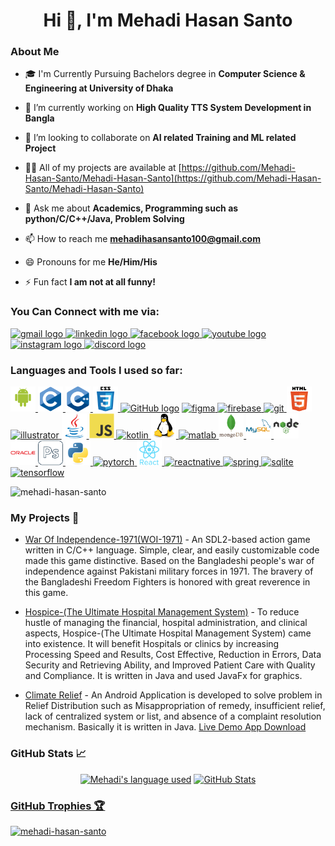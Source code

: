 <h1 align="center">Hi 👋, I'm Mehadi Hasan Santo</h1>

<h3 align="left">About Me</h3>

- 🎓 I'm Currently Pursuing Bachelors degree in **Computer Science & Engineering at University of Dhaka**

- 🔭 I’m currently working on **High Quality TTS System Development in Bangla**

- 👯 I’m looking to collaborate on **AI related Training and ML related Project**

- 👨‍💻 All of my projects are available at [https://github.com/Mehadi-Hasan-Santo/Mehadi-Hasan-Santo](https://github.com/Mehadi-Hasan-Santo/Mehadi-Hasan-Santo)

- 💬 Ask me about **Academics, Programming such as python/C/C++/Java, Problem Solving**

- 📫 How to reach me **mehadihasansanto100@gmail.com**

- 😄 Pronouns for me **He/Him/His**

- ⚡ Fun fact **I am not at all funny!**

<h3 align="left">You Can Connect with me via:</h3>
<!--
<p align="left">
<a href="mehadihasansanto100@gmail.com" target="blank"><img align="center" src="https://raw.githubusercontent.com/rahuldkjain/github-profile-readme-generator/master/src/images/icons/Social/linked-in-alt.svg" alt="mehadi" height="30" width="40" /></a>
<a href="https://fb.com/mehadi hasan" target="blank"><img align="center" src="https://raw.githubusercontent.com/rahuldkjain/github-profile-readme-generator/master/src/images/icons/Social/facebook.svg" alt="mehadi hasan" height="30" width="40" /></a>
<a href="https://www.youtube.com/c/@mehadihasan5188" target="blank"><img align="center" src="https://raw.githubusercontent.com/rahuldkjain/github-profile-readme-generator/master/src/images/icons/Social/youtube.svg" alt="@mehadihasan5188" height="30" width="40" /></a>
<a href="https://www.hackerrank.com/mehadihasan" target="blank"><img align="center" src="https://raw.githubusercontent.com/rahuldkjain/github-profile-readme-generator/master/src/images/icons/Social/hackerrank.svg" alt="mehadihasan" height="30" width="40" /></a>
<a href="https://discord.gg/0856" target="blank"><img align="center" src="https://raw.githubusercontent.com/rahuldkjain/github-profile-readme-generator/master/src/images/icons/Social/discord.svg" alt="0856" height="30" width="40" /></a>
</p>
-->

<div align="left">
  <a href="mehadihasansanto100@gmail.com" target="_blank">
    <img src="https://img.shields.io/static/v1?message=Gmail&logo=gmail&label=&color=D14836&logoColor=white&labelColor=&style=for-the-badge" height="35" alt="gmail logo"  />
  </a>
  <a href="https://www.linkedin.com/in/mehadi-hasan-3367a3337" target="_blank">
    <img src="https://img.shields.io/static/v1?message=LinkedIn&logo=linkedin&label=&color=0077B5&logoColor=white&labelColor=&style=for-the-badge" height="35" alt="linkedin logo"  />
  </a>
  <a href="https://www.facebook.com/profile.php?id=100080305724665" target="_blank">
    <img src="https://img.shields.io/static/v1?message=Facebook&logo=facebook&label=&color=1877F2&logoColor=white&labelColor=&style=for-the-badge" height="35" alt="facebook logo"  />
  </a>
  <a href="https://www.youtube.com/@mehadihasansanto538" target="_blank">
    <img src="https://img.shields.io/static/v1?message=Youtube&logo=youtube&label=&color=FF0000&logoColor=white&labelColor=&style=for-the-badge" height="35" alt="youtube logo"  />
  </a>
  <a href="https://www.instagram.com/mehadi" target="_blank">
    <img src="https://img.shields.io/static/v1?message=Instagram&logo=instagram&label=&color=E4405F&logoColor=white&labelColor=&style=for-the-badge" height="35" alt="instagram logo"  />
  </a>
  <a href="https://discord.com/invite/#0856" target="_blank">
    <img src="https://img.shields.io/static/v1?message=Discord&logo=discord&label=&color=7289DA&logoColor=white&labelColor=&style=for-the-badge" height="35" alt="discord logo"  />
  </a>
</div>


<h3 align="left">Languages and Tools I used so far:</h3>
<p align="left"> <a href="https://developer.android.com" target="_blank" rel="noreferrer"> <img src="https://raw.githubusercontent.com/devicons/devicon/master/icons/android/android-original-wordmark.svg" alt="android" width="40" height="40"/> </a> <a href="https://www.cprogramming.com/" target="_blank" rel="noreferrer"> <img src="https://raw.githubusercontent.com/devicons/devicon/master/icons/c/c-original.svg" alt="c" width="40" height="40"/> </a> <a href="https://www.w3schools.com/cpp/" target="_blank" rel="noreferrer"> <img src="https://raw.githubusercontent.com/devicons/devicon/master/icons/cplusplus/cplusplus-original.svg" alt="cplusplus" width="40" height="40"/> </a> <a href="https://www.w3schools.com/css/" target="_blank" rel="noreferrer"> <img src="https://raw.githubusercontent.com/devicons/devicon/master/icons/css3/css3-original-wordmark.svg" alt="css3" width="40" height="40"/> </a> <a href="https://github.com" target="_blank" rel="noreferrer"> <img src="https://cdn.worldvectorlogo.com/logos/github-icon-1.svg" alt="GitHub logo" width="40" height="40" /></a> <a href="https://www.figma.com/" target="_blank" rel="noreferrer"> <img src="https://www.vectorlogo.zone/logos/figma/figma-icon.svg" alt="figma" width="40" height="40"/> </a> <a href="https://firebase.google.com/" target="_blank" rel="noreferrer"> <img src="https://www.vectorlogo.zone/logos/firebase/firebase-icon.svg" alt="firebase" width="40" height="40"/> </a> <a href="https://git-scm.com/" target="_blank" rel="noreferrer"> <img src="https://www.vectorlogo.zone/logos/git-scm/git-scm-icon.svg" alt="git" width="40" height="40"/> </a> <a href="https://www.w3.org/html/" target="_blank" rel="noreferrer"> <img src="https://raw.githubusercontent.com/devicons/devicon/master/icons/html5/html5-original-wordmark.svg" alt="html5" width="40" height="40"/> </a> <a href="https://www.adobe.com/in/products/illustrator.html" target="_blank" rel="noreferrer"> <img src="https://www.vectorlogo.zone/logos/adobe_illustrator/adobe_illustrator-icon.svg" alt="illustrator" width="40" height="40"/> </a> <a href="https://www.java.com" target="_blank" rel="noreferrer"> <img src="https://raw.githubusercontent.com/devicons/devicon/master/icons/java/java-original.svg" alt="java" width="40" height="40"/> </a> <a href="https://developer.mozilla.org/en-US/docs/Web/JavaScript" target="_blank" rel="noreferrer"> <img src="https://raw.githubusercontent.com/devicons/devicon/master/icons/javascript/javascript-original.svg" alt="javascript" width="40" height="40"/> </a> <a href="https://kotlinlang.org" target="_blank" rel="noreferrer"> <img src="https://www.vectorlogo.zone/logos/kotlinlang/kotlinlang-icon.svg" alt="kotlin" width="40" height="40"/> </a> <a href="https://www.linux.org/" target="_blank" rel="noreferrer"> <img src="https://raw.githubusercontent.com/devicons/devicon/master/icons/linux/linux-original.svg" alt="linux" width="40" height="40"/> </a> <a href="https://www.mathworks.com/" target="_blank" rel="noreferrer"> <img src="https://upload.wikimedia.org/wikipedia/commons/2/21/Matlab_Logo.png" alt="matlab" width="40" height="40"/> </a> <a href="https://www.mongodb.com/" target="_blank" rel="noreferrer"> <img src="https://raw.githubusercontent.com/devicons/devicon/master/icons/mongodb/mongodb-original-wordmark.svg" alt="mongodb" width="40" height="40"/> </a> <a href="https://www.mysql.com/" target="_blank" rel="noreferrer"> <img src="https://raw.githubusercontent.com/devicons/devicon/master/icons/mysql/mysql-original-wordmark.svg" alt="mysql" width="40" height="40"/> </a> <a href="https://nodejs.org" target="_blank" rel="noreferrer"> <img src="https://raw.githubusercontent.com/devicons/devicon/master/icons/nodejs/nodejs-original-wordmark.svg" alt="nodejs" width="40" height="40"/> </a> <a href="https://www.oracle.com/" target="_blank" rel="noreferrer"> <img src="https://raw.githubusercontent.com/devicons/devicon/master/icons/oracle/oracle-original.svg" alt="oracle" width="40" height="40"/> </a> <a href="https://www.photoshop.com/en" target="_blank" rel="noreferrer"> <img src="https://raw.githubusercontent.com/devicons/devicon/master/icons/photoshop/photoshop-line.svg" alt="photoshop" width="40" height="40"/> </a> <a href="https://www.python.org" target="_blank" rel="noreferrer"> <img src="https://raw.githubusercontent.com/devicons/devicon/master/icons/python/python-original.svg" alt="python" width="40" height="40"/> </a> <a href="https://pytorch.org/" target="_blank" rel="noreferrer"> <img src="https://www.vectorlogo.zone/logos/pytorch/pytorch-icon.svg" alt="pytorch" width="40" height="40"/> </a> <a href="https://reactjs.org/" target="_blank" rel="noreferrer"> <img src="https://raw.githubusercontent.com/devicons/devicon/master/icons/react/react-original-wordmark.svg" alt="react" width="40" height="40"/> </a> <a href="https://reactnative.dev/" target="_blank" rel="noreferrer"> <img src="https://reactnative.dev/img/header_logo.svg" alt="reactnative" width="40" height="40"/> </a> <a href="https://spring.io/" target="_blank" rel="noreferrer"> <img src="https://www.vectorlogo.zone/logos/springio/springio-icon.svg" alt="spring" width="40" height="40"/> </a> <a href="https://www.sqlite.org/" target="_blank" rel="noreferrer"> <img src="https://www.vectorlogo.zone/logos/sqlite/sqlite-icon.svg" alt="sqlite" width="40" height="40"/> </a> <a href="https://www.tensorflow.org" target="_blank" rel="noreferrer"> <img src="https://www.vectorlogo.zone/logos/tensorflow/tensorflow-icon.svg" alt="tensorflow" width="40" height="40"/> </a> </p>


<p align="left"> <img src="https://komarev.com/ghpvc/?username=mehadi-hasan-santo&label=Profile%20views&color=0e75b6&style=flat" alt="mehadi-hasan-santo" /> </p>

<h3>My Projects 🙌</h3>

- [War Of Independence-1971(WOI-1971)](https://github.com/AbdullahArean/WOI-1971) - An SDL2-based action game written in C/C++ language. Simple, clear, and easily customizable code made this game distinctive. Based on the Bangladeshi people's war of independence against Pakistani military forces in 1971. The bravery of the Bangladeshi Freedom Fighters is honored with great reverence in this game.<br>

- [Hospice-(The Ultimate Hospital Management System)](https://github.com/AbdullahArean/Hospice) - To reduce hustle of managing the financial, hospital administration, and clinical aspects, Hospice-(The Ultimate Hospital Management System) came into existence. It will benefit Hospitals or clinics by increasing Processing Speed and Results, Cost Effective, Reduction in Errors, Data Security and Retrieving Ability, and Improved Patient Care with Quality and Compliance. It is written in Java and used JavaFx for graphics.<br>

- [Climate Relief](https://github.com/AbdullahArean/ClimateRelief) - An Android Application is developed to solve problem in Relief Distribution such as Misappropriation of remedy, insufficient relief, lack of centralized system or list, and absence of a complaint resolution mechanism. Basically it is written in Java. [Live Demo App Download](https://github.com/AbdullahArean/ClimateRelief/releases) <br>
  

<h3>GitHub Stats 📈 </h3>

<p  align="center">
<!-- <a  href="https://github.com/Mehadi-Hasan-Santo/Mehadi-Hasan-Santo"><img  alt="Mehadi's GitHub Stats"  src="https://github-readme-stats.vercel.app/api?username=Mehadi-Hasan-Santo&show_icons=true&theme=merko"  width=55%/></a> -->
<a  href="https://github.com/Mehadi-Hasan-Santo/Mehadi-Hasan-Santo"><img  alt="Mehadi's language used"  src="https://github-readme-stats.vercel.app/api/top-langs/?username=Mehadi-Hasan-Santo&layout=compact&langs_count=8&theme=aura_dark" width=40%/></a>
<a  href="https://github.com/Mehadi-Hasan-Santo/Mehadi-Hasan-Santo"><img src="http://github-profile-summary-cards.vercel.app/api/cards/stats?username=Mehadi-Hasan-Santo&theme=aura_dark" alt="GitHub Stats" width=40%/>
<h3>GitHub Trophies 🏆 </h3>
<p align="left"> <a href="https://github.com/ryo-ma/github-profile-trophy"><img src="https://github-profile-trophy.vercel.app/?username=mehadi-hasan-santo" alt="mehadi-hasan-santo" /></a> </p>
